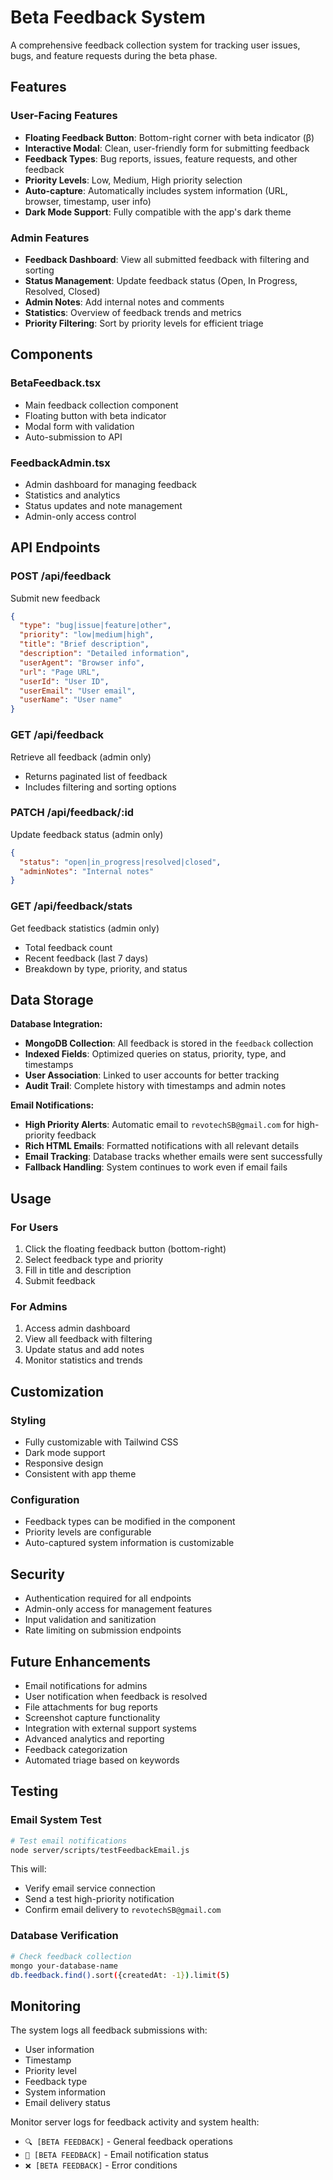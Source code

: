 # Beta Feedback System

A comprehensive feedback collection system for tracking user issues, bugs, and feature requests during the beta phase.

## Features

### User-Facing Features
- **Floating Feedback Button**: Bottom-right corner with beta indicator (β)
- **Interactive Modal**: Clean, user-friendly form for submitting feedback
- **Feedback Types**: Bug reports, issues, feature requests, and other feedback
- **Priority Levels**: Low, Medium, High priority selection
- **Auto-capture**: Automatically includes system information (URL, browser, timestamp, user info)
- **Dark Mode Support**: Fully compatible with the app's dark theme

### Admin Features
- **Feedback Dashboard**: View all submitted feedback with filtering and sorting
- **Status Management**: Update feedback status (Open, In Progress, Resolved, Closed)
- **Admin Notes**: Add internal notes and comments
- **Statistics**: Overview of feedback trends and metrics
- **Priority Filtering**: Sort by priority levels for efficient triage

## Components

### BetaFeedback.tsx
- Main feedback collection component
- Floating button with beta indicator
- Modal form with validation
- Auto-submission to API

### FeedbackAdmin.tsx
- Admin dashboard for managing feedback
- Statistics and analytics
- Status updates and note management
- Admin-only access control

## API Endpoints

### POST /api/feedback
Submit new feedback
```json
{
  "type": "bug|issue|feature|other",
  "priority": "low|medium|high",
  "title": "Brief description",
  "description": "Detailed information",
  "userAgent": "Browser info",
  "url": "Page URL",
  "userId": "User ID",
  "userEmail": "User email",
  "userName": "User name"
}
```

### GET /api/feedback
Retrieve all feedback (admin only)
- Returns paginated list of feedback
- Includes filtering and sorting options

### PATCH /api/feedback/:id
Update feedback status (admin only)
```json
{
  "status": "open|in_progress|resolved|closed",
  "adminNotes": "Internal notes"
}
```

### GET /api/feedback/stats
Get feedback statistics (admin only)
- Total feedback count
- Recent feedback (last 7 days)
- Breakdown by type, priority, and status

## Data Storage

**Database Integration:**
- **MongoDB Collection**: All feedback is stored in the `feedback` collection
- **Indexed Fields**: Optimized queries on status, priority, type, and timestamps
- **User Association**: Linked to user accounts for better tracking
- **Audit Trail**: Complete history with timestamps and admin notes

**Email Notifications:**
- **High Priority Alerts**: Automatic email to `revotechSB@gmail.com` for high-priority feedback
- **Rich HTML Emails**: Formatted notifications with all relevant details
- **Email Tracking**: Database tracks whether emails were sent successfully
- **Fallback Handling**: System continues to work even if email fails

## Usage

### For Users
1. Click the floating feedback button (bottom-right)
2. Select feedback type and priority
3. Fill in title and description
4. Submit feedback

### For Admins
1. Access admin dashboard
2. View all feedback with filtering
3. Update status and add notes
4. Monitor statistics and trends

## Customization

### Styling
- Fully customizable with Tailwind CSS
- Dark mode support
- Responsive design
- Consistent with app theme

### Configuration
- Feedback types can be modified in the component
- Priority levels are configurable
- Auto-captured system information is customizable

## Security

- Authentication required for all endpoints
- Admin-only access for management features
- Input validation and sanitization
- Rate limiting on submission endpoints

## Future Enhancements

- Email notifications for admins
- User notification when feedback is resolved
- File attachments for bug reports
- Screenshot capture functionality
- Integration with external support systems
- Advanced analytics and reporting
- Feedback categorization
- Automated triage based on keywords

## Testing

### Email System Test
```bash
# Test email notifications
node server/scripts/testFeedbackEmail.js
```

This will:
- Verify email service connection
- Send a test high-priority notification
- Confirm email delivery to `revotechSB@gmail.com`

### Database Verification
```bash
# Check feedback collection
mongo your-database-name
db.feedback.find().sort({createdAt: -1}).limit(5)
```

## Monitoring

The system logs all feedback submissions with:
- User information
- Timestamp
- Priority level
- Feedback type
- System information
- Email delivery status

Monitor server logs for feedback activity and system health:
- `🔍 [BETA FEEDBACK]` - General feedback operations
- `📧 [BETA FEEDBACK]` - Email notification status
- `❌ [BETA FEEDBACK]` - Error conditions
